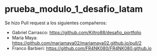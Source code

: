 # prueba_modulo_1_desafio_latam
Se hizo Pull request a los siguientes compañeros: 

- Gabriel Carrasco: https://github.com/Kiltro88/desafio_portfolio 
- María Maya: https://github.com/mariamaya02/mariamaya02.github.io/pull/2
- Franco Barbieri: https://github.com/FR4NK080/FR4NK080.github.io
